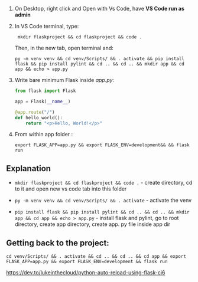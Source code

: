1. On Desktop, right click and Open with Vs Code, have **VS Code run as admin**
2. In VS Code terminal, type: 

    `
    mkdir flaskproject && cd flaskproject && code .`  

    Then, in the new tab, open terminal and:
    
    `py -m venv venv && cd venv/Scripts/ && . activate && pip install flask && pip install pylint && cd .. && cd .. && mkdir app && cd app && echo > app.py
    `
    

3. Write bare minimum Flask inside _app.py_:

    ```python
    from flask import Flask

    app = Flask(__name__)

    @app.route("/")
    def hello_world():
        return "<p>Hello, World!</p>"
    ```

4. From within app folder :

    `export FLASK_APP=app.py && export FLASK_ENV=development&& && flask run`  


  
## Explanation
- `mkdir flaskproject && cd flaskproject && code .` - create directory, cd to it and open new vs code tab into this folder

- `py -m venv venv && cd venv/Scripts/ && . activate` - activate the venv

- `pip install flask && pip install pylint && cd .. && cd .. && mkdir app && cd app && echo > app.py` - install flask and pylint, go to root directory, create app directory, create app. py file inside app dir

## Getting back to the project:
`cd venv/Scripts/ && . activate && cd .. && cd .. && cd app && export FLASK_APP=app.py && export FLASK_ENV=development && flask run
`

https://dev.to/lukeinthecloud/python-auto-reload-using-flask-ci6
